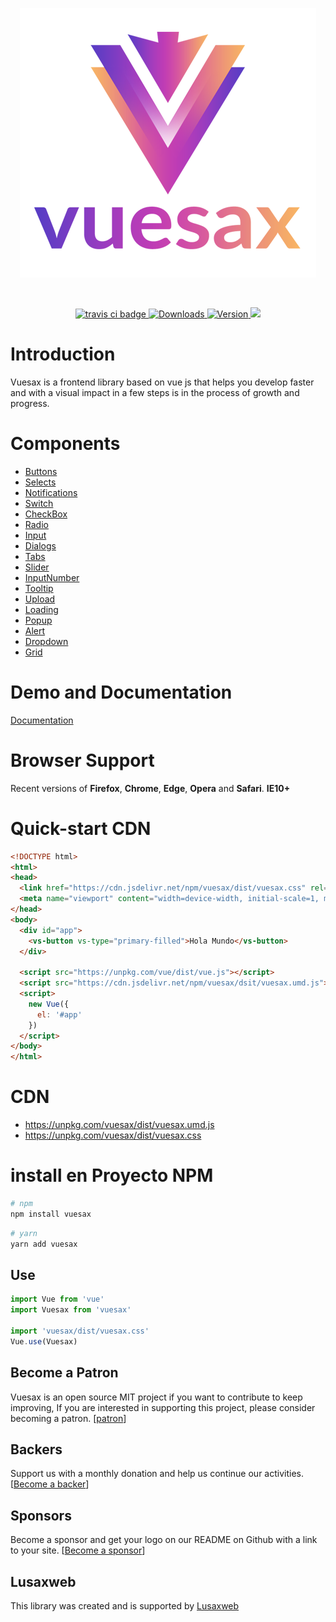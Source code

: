 <p align="center">
  <a href="https://lusaxweb.github.io/vuesax/">
<img src="https://github.com/lusaxweb/vuesax/blob/master/public/vuesax-logo.png" alt="vuesax" />
    </a>
  </p>

  </br>

  <p align="center">
  <a href="https://travis-ci.org/lusaxweb/vuesax">
    <img src="https://img.shields.io/travis/lusaxweb/vuesax.svg" alt="travis ci badge">
  </a>
  <a href="https://www.npmjs.com/package/vuesax">
    <img src="https://img.shields.io/npm/dm/vuesax.svg" alt="Downloads">
  </a>
  <a href="https://www.npmjs.com/package/vuesax">
    <img src="https://img.shields.io/npm/v/vuesax.svg" alt="Version">
  </a>
  <a href="https://www.npmjs.com/package/vuesax"><img src="https://img.shields.io/npm/l/vuesax.svg" /></a>
</p>

# Introduction

Vuesax is a frontend library based on vue js that helps you develop faster and with a visual impact in a few steps is in the process of growth and progress.

# Components

- [Buttons](https://lusaxweb.github.io/vuesax/documents/components/)
- [Selects](https://lusaxweb.github.io/vuesax/documents/components/selects.html)
- [Notifications](https://lusaxweb.github.io/vuesax/documents/components/notifications.html)
- [Switch](https://lusaxweb.github.io/vuesax/documents/components/switch.html)
- [CheckBox](https://lusaxweb.github.io/vuesax/documents/components/checkbox.html)
- [Radio](https://lusaxweb.github.io/vuesax/documents/components/radio.html)
- [Input](https://lusaxweb.github.io/vuesax/documents/components/input.html)
- [Dialogs](https://lusaxweb.github.io/vuesax/documents/components/dialogs.html)
- [Tabs](https://lusaxweb.github.io/vuesax/documents/components/tabs.html)
- [Slider](https://lusaxweb.github.io/vuesax/documents/components/slider.html)
- [InputNumber](https://lusaxweb.github.io/vuesax/documents/components/inputNumber.html)
- [Tooltip](https://lusaxweb.github.io/vuesax/documents/components/tooltip.html)
- [Upload](https://lusaxweb.github.io/vuesax/documents/components/upload.html)
- [Loading](https://lusaxweb.github.io/vuesax/documents/components/loading.html)
- [Popup](https://lusaxweb.github.io/vuesax/documents/components/Popup.html)
- [Alert](https://lusaxweb.github.io/vuesax/documents/components/alert.html)
- [Dropdown](https://lusaxweb.github.io/vuesax/documents/components/dropdown.html)
- [Grid](https://lusaxweb.github.io/vuesax/documents/layout/grid.html)

# Demo and Documentation

[Documentation](https://lusaxweb.github.io/vuesax/#/)

# Browser Support
Recent versions of **Firefox**, **Chrome**, **Edge**, **Opera** and **Safari**. **IE10+**

# Quick-start CDN

```html
<!DOCTYPE html>
<html>
<head>
  <link href="https://cdn.jsdelivr.net/npm/vuesax/dist/vuesax.css" rel="stylesheet">
  <meta name="viewport" content="width=device-width, initial-scale=1, maximum-scale=1, user-scalable=no, minimal-ui">
</head>
<body>
  <div id="app">
    <vs-button vs-type="primary-filled">Hola Mundo</vs-button>
  </div>

  <script src="https://unpkg.com/vue/dist/vue.js"></script>
  <script src="https://cdn.jsdelivr.net/npm/vuesax/dsit/vuesax.umd.js"></script>
  <script>
    new Vue({
      el: '#app'
    })
  </script>
</body>
</html>
```

# CDN

- https://unpkg.com/vuesax/dist/vuesax.umd.js
- https://unpkg.com/vuesax/dist/vuesax.css

# install en Proyecto NPM
``` bash
# npm
npm install vuesax
```

``` bash
# yarn
yarn add vuesax
```

## Use

```javascript
import Vue from 'vue'
import Vuesax from 'vuesax'

import 'vuesax/dist/vuesax.css'
Vue.use(Vuesax)
```
## Become a Patron

Vuesax is an open source MIT project if you want to contribute to keep improving, If you are interested in supporting this project, please consider becoming a patron. [[patron](https://www.patreon.com/bePatron?c=1567892)]

## Backers

Support us with a monthly donation and help us continue our activities. [[Become a backer](https://opencollective.com/vuesax#backer)]

## Sponsors

Become a sponsor and get your logo on our README on Github with a link to your site. [[Become a sponsor](https://opencollective.com/vuesax#sponsor)]

## Lusaxweb

This library was created and is supported by [Lusaxweb](http://www.lusaxweb.com.ve/)
